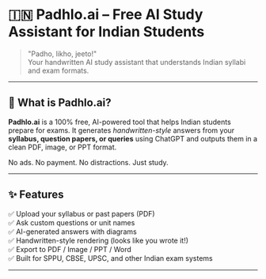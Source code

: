 # 🇮🇳 Padhlo.ai – Free AI Study Assistant for Indian Students

> "Padho, likho, jeeto!"  
> Your handwritten AI study assistant that understands Indian syllabi and exam formats.

---

## 🎯 What is Padhlo.ai?

**Padhlo.ai** is a 100% free, AI-powered tool that helps Indian students prepare for exams. It generates *handwritten-style* answers from your **syllabus, question papers, or queries** using ChatGPT and outputs them in a clean PDF, image, or PPT format.

No ads. No payment. No distractions. Just study.

---

## ✨ Features

✅ Upload your syllabus or past papers (PDF)  
✅ Ask custom questions or unit names  
✅ AI-generated answers with diagrams  
✅ Handwritten-style rendering (looks like you wrote it!)  
✅ Export to PDF / Image / PPT / Word  
✅ Built for SPPU, CBSE, UPSC, and other Indian exam systems

---
